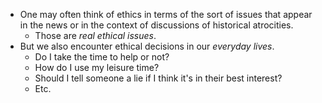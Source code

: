 - One may often think of ethics in terms of the sort of issues that appear in the news or in the context of discussions of historical atrocities.
	- Those are *real ethical issues*.
- But we also encounter ethical decisions in our *everyday lives*.
	- Do I take the time to help or not?
	- How do I use my leisure time?
	- Should I tell someone a lie if I think it's in their best interest?
	- Etc.